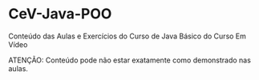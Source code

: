 # CeV-Java-POO

Conteúdo das Aulas e Exercícios do Curso de Java Básico do Curso Em Vídeo

ATENÇÃO: Conteúdo pode não estar exatamente como demonstrado nas aulas.
